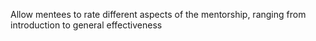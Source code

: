 Allow mentees to rate different aspects of the mentorship, ranging from introduction to general effectiveness
